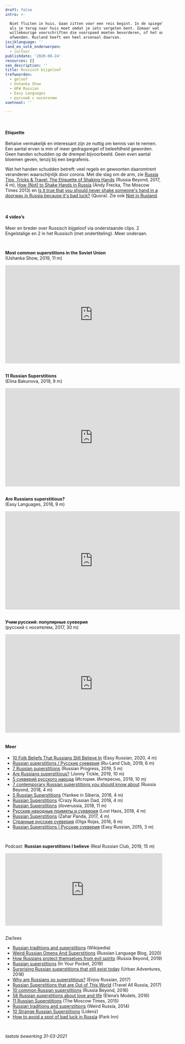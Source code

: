 ```yaml
---
draft: false
intro: >-

  Niet fluiten in huis. Gaan zitten voor een reis begint. In de spiegel kijken
  als je terug naar huis moet omdat je iets vergeten bent. Zomaar wat
  willekeurige voorschriften die voorspoed moeten bevorderen, of het onheil
  afwenden. Rusland heeft een heel arsenaal daarvan.
iscjklanguage: ''
land_en_volk_onderwerpen:
  - cultuur
publishdate: '2020-08-24'
resources: []
seo_description: ''
title: Russisch bijgeloof
trefwoorden:
  - geloof
  - Ushanka Show
  - HFW Russian
  - Easy Languages
  - русский с носителем
voetnoot: ''

---
```


<br/>

#### Etiquette

Behalve vermakelijk en interessant zijn ze nuttig om kennis van te nemen. Een aantal ervan is min of meer gedragsregel of beleefdheid geworden. Geen handen schudden op de drempel bijvoorbeeld. Geen even aantal bloemen geven, tenzij bij een begrafenis.
<br/>

Wat het handen schudden betreft: veel regels en gewoonten daaromtrent veranderen waarschijnlijk door corona. Met die slag om de arm, zie [Russia Tips, Tricks & Travel: The Etiquette of Shaking Hands](https://youtu.be/oPv1VOU8f0U) (Russia Beyond, 2017, 4 m), [How (Not) to Shake Hands in Russia](https://www.themoscowtimes.com/2013/10/10/how-not-to-shake-hands-in-russia-a34542) (Andy Frecka, The Moscow Times 2013) en [Is it true that you should never shake someone's hand in a doorway in Russia because it's bad luck?](https://www.quora.com/Is-it-true-that-you-should-never-shake-someones-hand-in-a-doorway-in-Russia-because-its-bad-luck) (Quora).
Zie ook [Niet in Rusland](https://www.rusland1.nl/land-en-volk/20190422-niet-in-rusland/).

<br/>



#### 4 video’s

Meer en breder over Russisch bijgeloof via onderstaande clips. 2 Engelstalige en 2 in het Russisch (met ondertiteling). Meer onderaan.

<br/>



**Most common superstitions in the Soviet Union**<br/>
(Ushanka Show, 2019, 11 m)



<iframe width="560" height="315" src="https://www.youtube.com/embed/NNX7aAsmxV0" frameborder="0" allow="accelerometer; autoplay; encrypted-media; gyroscope; picture-in-picture" allowfullscreen></iframe>


<br/>
<br/>



**11 Russian Superstitions**<br/>
(Elina Bakunova, 2019, 9 m)

 

<iframe width="560" height="315" src="https://www.youtube.com/embed/k_OVjlB5mJU" frameborder="0" allow="accelerometer; autoplay; encrypted-media; gyroscope; picture-in-picture" allowfullscreen></iframe>

 

<br/>

 <br/>


**Are Russians superstitious?**<br/>
(Easy Languages, 2018, 9 m)

 

<iframe width="560" height="315" src="https://www.youtube.com/embed/f_EFA3YrApA" frameborder="0" allow="accelerometer; autoplay; encrypted-media; gyroscope; picture-in-picture" allowfullscreen></iframe>

 <br/>

 <br/> 

**Учим русский: популярные суеверия**<br/>
(русский с носителем, 2017, 30 m)

 

<iframe width="560" height="315" src="https://www.youtube.com/embed/agowwpas2z4" frameborder="0" allow="accelerometer; autoplay; encrypted-media; gyroscope; picture-in-picture" allowfullscreen></iframe>

 
<br/> 

<br/> 

 

#### Meer

- [10 Folk Beliefs That Russians Still Believe In](https://youtu.be/GwrTdLl6On4) (Easy Russian, 2020, 4 m)
- [Russian superstitions / Русские суеверия](https://youtu.be/owOXKn6bIlU) (Ru-Land Club, 2019, 6 m)
- [7 Russian superstitions](https://youtu.be/aKNphRjx6js) (Russian Progress, 2019, 5 m)
- [Are Russians superstitious?](https://youtu.be/VkcaoEvQdoo) (Jonny Tickle, 2019, 10 m)
- [5 суеверий русского народа](https://youtu.be/t4xdrX6eC3g) (История. Интересно, 2019, 10 m)
- [7 contemporary Russian superstitions you should know about](https://youtu.be/5TPq39OwgVw) (Russia Beyond, 2018, 4 m)
- [5 Russian Superstitions](https://youtu.be/lL0_00bny0Y) (Yankee in Siberia, 2018, 4 m)
- [Russian Superstitions](https://youtu.be/GJT3e63jqnk) (Crazy Russian Dad, 2018, 4 m)
- [Russian Superstitions](https://youtu.be/HAbCVnWzjOk) (iloverussia, 2018, 11 m)
- [Русские народные приметы и суеверия](https://youtu.be/T5S56Dvajl0) (Lost Haos, 2018, 4 m)
- [Russian Superstitions](https://youtu.be/8wJVHDZSyBM) (Zahar Panda, 2017, 4 m)
- [Странные русские суеверия](https://youtu.be/TT6-nHPwZZ0) (Olga Rojas, 2016, 8 m)
- [Russian Superstitions | Русские суеверия](https://youtu.be/Tc9Fs0cpyXA) (Easy Russian, 2015, 3 m)

 <br/> 


Podcast: **Russian superstitions I believe** (Real Russian Club, 2019, 15 m) 

 

<iframe src="https://open.spotify.com/embed-podcast/episode/5rGQnhJWq70zvv8SZtsgkQ" width="100%" height="232" frameborder="0" allowtransparency="true" allow="encrypted-media"></iframe>

 <br/>

<br/> 

Zie/lees

- [Russian traditions and superstitions](https://en.wikipedia.org/wiki/Russian_traditions_and_superstitions) (Wikipedia) 
- [Weird Russian Omens And Superstitions](https://blogs.transparent.com/russian/weird-russian-omens-and-superstitions/) (Russian Language Blog, 2020)
- [How Russians protect themselves from evil spirits](https://www.rbth.com/lifestyle/331213-protect-from-evil-russia) (Russia Beyond, 2019)
- [Russian superstitions](https://www.inyourpocket.com/st-petersburg-en/Russian-superstitions_71055f) (In Your Pocket, 2019)
- [Surprising Russian superstitions that still exist today](https://www.urbanadventures.com/blog/surprising-russian-superstitions-that-still-exist-today/) (Urban Adventures, 2018)
- [Why are Russians so superstitious?](https://enjoyrussian.com/superstitious-russians/) (Enjoy Russian, 2017)
- [Russian Superstitions that are Out of This World](https://www.travelallrussia.com/blog/russian-superstitions-are-out-world) (Travel All Russia, 2017)
- [10 common Russian superstitions](https://www.rbth.com/arts/lifestyle/2016/01/21/10-common-russian-superstitions_561149) (Russia Beyond, 2016)
- [58 Russian superstitions about love and life](https://blogs.elenasmodels.com/en/58-russian-superstitions/) (Elena’s Models, 2016)
- [11 Russian Superstitions](https://www.themoscowtimes.com/2015/06/09/11-russian-superstitions-because-we-were-scared-to-do-13-a47241) (The Moscow Times, 2015)
- [Russian traditions and superstitions](https://weirdrussia.com/2014/08/31/russian-traditions-and-superstitions/) (Weird Russia, 2014)
- [10 Strange Russian Superstitions](https://lidenz.ru/10-strange-russian-superstitions/) (Lidenz)
- [How to avoid a spot of bad luck in Russia](https://blog.parkinn.com/how-to-avoid-a-spot-of-bad-luck-in-russia/) (Park Inn)

 
 <br/> 

*laatste bewerking 31-03-2021*
 